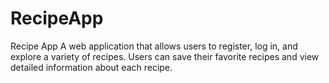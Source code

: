 # RecipeApp
Recipe App A web application that allows users to register, log in, and explore a variety of recipes. Users can save their favorite recipes and view detailed information about each recipe.
